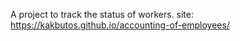 A project to track the status of workers.
site: https://kakbutos.github.io/accounting-of-employees/
